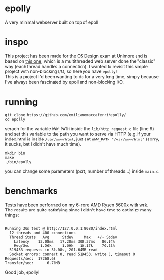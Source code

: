# epolly
A very minimal webserver built on top of epoll 

# inspo
This project has been made for the OS Design exam at Unimore and is based on [this one](http://www.0x04.net/doc/posix/Multi-Threaded%20Programming%20with%20POSIX%20Threads%20-%20Linux%20Systems%20Programming.pdf#%5B%7B%22num%22%3A132%2C%22gen%22%3A0%7D%2C%7B%22name%22%3A%22XYZ%22%7D%2C0%2C792%2Cnull%5D), which is  a multithreaded web server done the "classic" way (each thread handles a connection). I wanted to revisit this simple project with non-blocking I/O, so here you have `epolly`!<br>
This is a project I'd been wanting to do for a very long time, simply because I've always been fascinated by epoll and non-blocking I/O.<br>
# running
```
git clone https://github.com/emilianomaccaferri/epolly/
cd epolly
```
serach for the variable `WWW_PATH` inside the `lib/http_request.c` file (line 9) and set this variable to the path you want to serve via HTTP (e.g. if your index.html is inside `/var/www/html`, just set `WWW_PATH "/var/www/html"` (sorry, it sucks, but I didn't have much time).
```
mkdir bin
make
./bin/epolly
```
you can change some parameters (port, number of threads...) inside `main.c`.
# benchmarks
Tests have been performed on my 6-core AMD Ryzen 5600x with [wrk](https://github.com/wg/wrk).<br>
The results are quite satisfying since I didn't have time to optimize many things:
```

Running 30s test @ http://127.0.0.1:8080/index.html
  12 threads and 400 connections
  Thread Stats   Avg      Stdev     Max   +/- Stdev
    Latency    13.08ms   17.20ms 300.37ms   86.14%
    Req/Sec     1.56k     1.69k   10.17k    76.52%
  519453 requests in 30.08s, 201.64MB read
  Socket errors: connect 0, read 519453, write 0, timeout 0
Requests/sec:  17268.68
Transfer/sec:      6.70MB

```
Good job, epolly!
